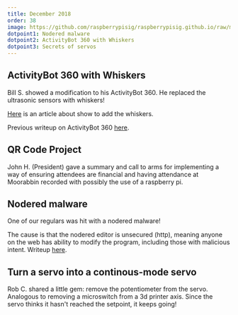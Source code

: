 ```yaml
---
title: December 2018
order: 38
image: https://github.com/raspberrypisig/raspberrypisig.github.io/raw/master/assets/images/melb-pr.png
dotpoint1: Nodered malware
dotpoint2: ActivityBot 360 with Whiskers
dotpoint3: Secrets of servos
---
```


## ActivityBot 360 with Whiskers

Bill S. showed a modification to his ActivityBot 360. He replaced the ultrasonic sensors with whiskers!

[Here](https://learn.parallax.com/tutorials/robot/activitybot/blocklyprop-robotics-activitybot/navigate-touch/build-whisker-switches) is an 
article about show to add the whiskers.

Previous writeup on ActivityBot 360 [here](https://raspberrypisig.github.io/blog/robot/2018/04/01/activitybot/).

## QR Code Project
John H. (President) gave a summary and call to arms for implementing a way of ensuring attendees are financial and having attendance at 
Moorabbin recorded with possibly the use of a raspberry pi.

## Nodered malware
One of our regulars was hit with a nodered malware!

The cause is that the nodered editor is unsecured (http), meaning anyone on the web has ability to modify the program, including those with 
malicious intent. Writeup [here](https://raspberrypisig.github.io/blog/nodered/2018/12/08/malware-nodered/).

## Turn a servo into a continous-mode servo
Rob C. shared a little gem: remove the potentiometer from the servo. Analogous to removing a microswitch from a 3d printer axis. Since
the servo thinks it hasn't reached the setpoint, it keeps going!
